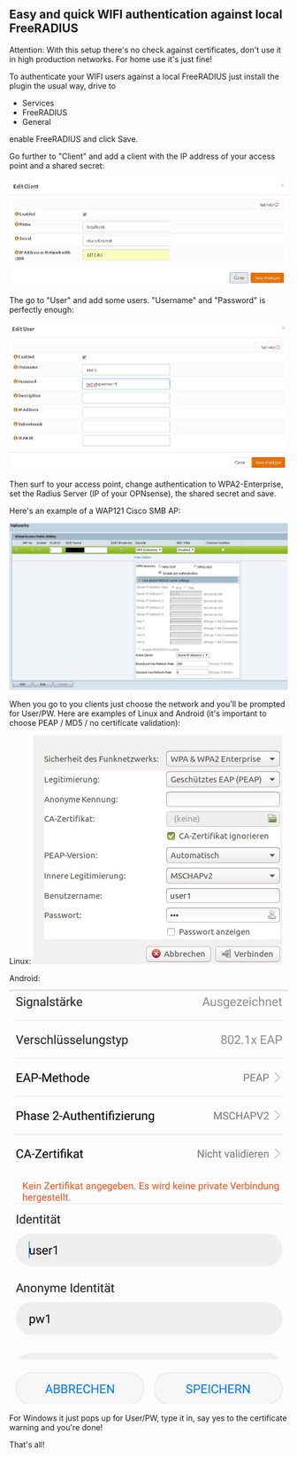 ## Easy and quick WIFI authentication against local FreeRADIUS

Attention: With this setup there's no check against certificates, don't use it in high production networks.
For home use it's just fine!

To authenticate your WIFI users against a local FreeRADIUS just install the plugin the usual way, drive to 

- Services
- FreeRADIUS
- General
 
enable FreeRADIUS and click Save.

Go further to "Client" and add a client with the IP address of your access point and a shared secret:

![client](/pictures/opn_freeradius_client1.jpg)

The go to "User" and add some users. "Username" and "Password" is perfectly enough:

![user](/pictures/opn_freeradius_user1.jpg)

Then surf to your access point, change authentication to WPA2-Enterprise, set the Radius Server (IP of your OPNsense), the shared secret and save.

Here's an example of a WAP121 Cisco SMB AP:

![WAP121](/pictures/opn_freeradius_wap121.jpg)

When you go to you clients just choose the network and you'll be prompted for User/PW. 
Here are examples of Linux and Android (it's important to choose PEAP / MD5 / no certificate validation):

Linux:
![Linux](/pictures/opn_freeradius_linux.jpg)


Android:
![Android](/pictures/opn_freeradius_android.jpg)


For Windows it just pops up for User/PW, type it in, say yes to the certificate warning and you're done!


That's all!

